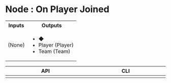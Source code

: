 # Node : On Player Joined

<table>
<tr>
<th widht="441px">
<!-- <p>  -->
Inputs
<!-- </p> -->
</th>
<th widht="441px">
<!-- <p>  -->
Outputs
<!-- </p> -->
</th>
</tr>
<tr>
<td>
(None)
<!-- <img width="441" height="1px"> -->
</td>
<td>
<ul>
  <li>◆</li>
  <li>Player (Player)</li>
  <li>Team (Team)</li>
</ul>
<!-- <img width="441" height="1"> -->
</td>
</tr>
</table>


<table>
  <thead>
    <tr>
      <th width="500px">API</th>
      <th width="500px">CLI</th>
    </tr>
  </thead>
  <tbody>
  <tr width="600px">
      <td>


</td>
<td>


</td>
</tr>

  </tbody>
</table>
